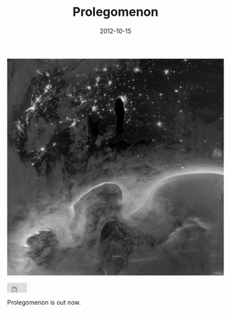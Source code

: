﻿---
layout: post
title: Prolegomenon
date: 2012-10-15
tags: ['Releases']
---
[![Prolegomenon](/assets/images/prolegomenon.jpg)](http://connectednesslocus.bandcamp.com/album/prolegomenon)

<iframe width="46" height="23" style="position: relative; display: block; width: 46px; height: 23px;" src="http://bandcamp.com/EmbeddedPlayer/v=2/album=1654978006/size=short/bgcol=000000/linkcol=d27547/" allowtransparency="true" frameborder="0"><a href="http://connectednesslocus.bandcamp.com/album/prolegomenon">Prolegomenon by Connectedness Locus</a></iframe>

Prolegomenon is out now.